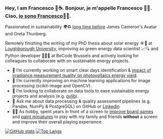 ### Hey, I am Francesco 👋☕. Bonjour, je m'appelle Francesco 👋🍷. Ciao, [io sono Francesco](https://www.youtube.com/watch?v=Jt2fv7ort_g)👋🍝. 

Passionated in sustainability 🌍♻ [long time before](https://www.youtube.com/channel/UCrLDNeNHGKjvlukPQYQCqPg) James Cameron's Avatar and Greta Thunberg.

Remotely finishing the writing of my PhD thesis about solar energy ☀🔋 at [Loughborough University](https://repository.lboro.ac.uk/articles/conference_contribution/Assessment_and_improvement_of_thermoelectric_pyranometer_measurements/10060247), improving as green energy data scientist 📈🔍 and Python developer 🐍👨‍💻 at BeCode Brussels and actively looking for colleagues to collaborate with on sustainable energy projects.

- 🔭 I’m currently working on smart clear days identification & [impact of irradiance measurement quality on photovoltaics energy yield](https://repository.lboro.ac.uk/articles/conference_contribution/Evaluation_of_uncertainty_sources_and_propagation_from_irradiance_sensors_to_PV_energy_production/9555833).
- 🌱 I’m currently improving on machine learning applications for image processing (scikit-image and OpenCV).
- 👯 I’m looking to collaborate on data tools to ease sustainable energy projects and analysis (e.g. [pvlib](https://pvlib-python.readthedocs.io/en/stable/)).
- 💬 Ask me about data processing & quality assessment pipelines (e.g. Pandas, NumPy & PostgreSQL) on GitHub or [Linkedin](https://www.linkedin.com/in/francescomariottini/)
- 🎲🎨 As hobby, spent years in front of a screen to [improve board games](https://boardgamegeek.com/user/Mithrandir82) and [paint miniatures](https://drive.google.com/drive/folders/1qc4YbXmMh4F4Q8mO-b8rzTL3fhWDRYAi?usp=sharing) to play with my family and friends **without** a screen and improve their overall playing experience.   

<!---[![Top Langs](https://github-readme-stats.vercel.app/api/top-langs/?username=FrancescoMariottini)](https://github.com/FrancescoMariottini/github-readme-stats)--->

[![GitHub stats](https://github-readme-stats.vercel.app/api?username=FrancescoMariottini)](https://github.com/FrancescoMariottini/github-readme-stats)
[![Top Langs](https://github-readme-stats.vercel.app/api/top-langs/?username=FrancescoMariottini&layout=compact)](https://github.com/FrancescoMariottini/github-readme-stats)


